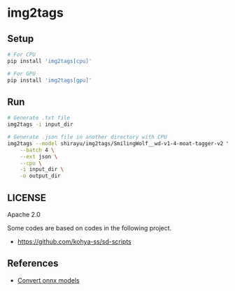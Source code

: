 
# img2tags

## Setup

```bash
# For CPU
pip install 'img2tags[cpu]'

# For GPU
pip install 'img2tags[gpu]'
```

## Run

```bash
# Generate .txt file
img2tags -i input_dir

# Generate .json file in another directory with CPU
img2tags --model shirayu/img2tags/SmilingWolf__wd-v1-4-moat-tagger-v2 \
    --batch 4 \
    --ext json \
    --cpu \
    -i input_dir \
    -o output_dir
```

## LICENSE

Apache 2.0

Some codes are based on codes in the following project.

- <https://github.com/kohya-ss/sd-scripts>

## References

- [Convert onnx models](https://github.com/onnx/onnx/issues/2182#issuecomment-881752539)
